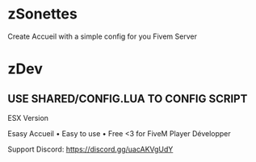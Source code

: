 # zSonettes
Create Accueil with a simple config for you Fivem Server

# zDev

## USE SHARED/CONFIG.LUA TO CONFIG SCRIPT

ESX Version 

Esasy Accueil
• Easy to use
• Free <3 for FiveM Player Développer

Support Discord: https://discord.gg/uacAKVgUdY
